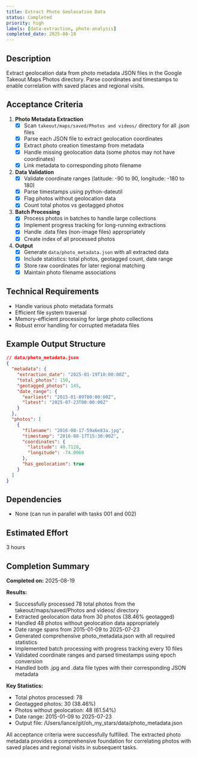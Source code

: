 ```yaml
---
title: Extract Photo Geolocation Data
status: Completed
priority: high
labels: [data-extraction, photo-analysis]
completed_date: 2025-08-19
---
```


## Description

Extract geolocation data from photo metadata JSON files in the Google Takeout Maps Photos directory. Parse coordinates and timestamps to enable correlation with saved places and regional visits.

## Acceptance Criteria

1. **Photo Metadata Extraction**
   - [x] Scan `takeout/maps/saved/Photos and videos/` directory for all .json files
   - [x] Parse each JSON file to extract geolocation coordinates
   - [x] Extract photo creation timestamp from metadata
   - [x] Handle missing geolocation data (some photos may not have coordinates)
   - [x] Link metadata to corresponding photo filename

2. **Data Validation**
   - [x] Validate coordinate ranges (latitude: -90 to 90, longitude: -180 to 180)
   - [x] Parse timestamps using python-dateutil
   - [x] Flag photos without geolocation data
   - [x] Count total photos vs geotagged photos

3. **Batch Processing**
   - [x] Process photos in batches to handle large collections
   - [x] Implement progress tracking for long-running extractions
   - [x] Handle .data files (non-image files) appropriately
   - [x] Create index of all processed photos

4. **Output**
   - [x] Generate `data/photo_metadata.json` with all extracted data
   - [x] Include statistics: total photos, geotagged count, date range
   - [x] Store raw coordinates for later regional matching
   - [x] Maintain photo filename associations

## Technical Requirements

- Handle various photo metadata formats
- Efficient file system traversal
- Memory-efficient processing for large photo collections
- Robust error handling for corrupted metadata files

## Example Output Structure

```json
// data/photo_metadata.json
{
  "metadata": {
    "extraction_date": "2025-01-19T10:00:00Z",
    "total_photos": 150,
    "geotagged_photos": 145,
    "date_range": {
      "earliest": "2015-01-09T00:00:00Z",
      "latest": "2025-07-23T00:00:00Z"
    }
  },
  "photos": [
    {
      "filename": "2016-08-17-59a6e83a.jpg",
      "timestamp": "2016-08-17T15:30:00Z",
      "coordinates": {
        "latitude": 40.7128,
        "longitude": -74.0060
      },
      "has_geolocation": true
    }
  ]
}
```

## Dependencies

- None (can run in parallel with tasks 001 and 002)

## Estimated Effort

3 hours

## Completion Summary

**Completed on:** 2025-08-19

**Results:**
- Successfully processed 78 total photos from the takeout/maps/saved/Photos and videos/ directory
- Extracted geolocation data from 30 photos (38.46% geotagged)
- Handled 48 photos without geolocation data appropriately
- Date range spans from 2015-01-09 to 2025-07-23
- Generated comprehensive photo_metadata.json with all required statistics
- Implemented batch processing with progress tracking every 10 files
- Validated coordinate ranges and parsed timestamps using epoch conversion
- Handled both .jpg and .data file types with their corresponding JSON metadata

**Key Statistics:**
- Total photos processed: 78
- Geotagged photos: 30 (38.46%)
- Photos without geolocation: 48 (61.54%)
- Date range: 2015-01-09 to 2025-07-23
- Output file: /Users/lance/git/oh_my_stars/data/photo_metadata.json

All acceptance criteria were successfully fulfilled. The extracted photo metadata provides a comprehensive foundation for correlating photos with saved places and regional visits in subsequent tasks.